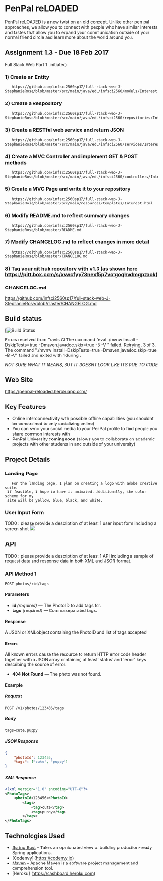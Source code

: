 # PenPal reLOADED

PenPal reLOADED is a new twist on an old concept. Unlike other pen pal approaches, we allow you to connect with people who have similar interests and tastes that allow you to expand your communication outside of your normal friend circle and learn more about the world around you. 


## Assignment 1.3 - Due 18 Feb 2017

   Full Stack Web Part 1 (initiated)
   
### 1) Create an Entity
       https://github.com/infsci2560sp17/full-stack-web-J-StephanieRose/blob/master/src/main/java/edu/infsci2560/models/Interest.java
   
### 2) Create a Respository
       https://github.com/infsci2560sp17/full-stack-web-J-StephanieRose/blob/master/src/main/java/edu/infsci2560/repositories/InterestRespository
   
### 3) Create a RESTful web service and return JSON
       https://github.com/infsci2560sp17/full-stack-web-J-StephanieRose/blob/master/src/main/java/edu/infsci2560/services/InterestService.java
   
### 4) Create a MVC Controller and implement GET & POST methods
       https://github.com/infsci2560sp17/full-stack-web-J-StephanieRose/blob/master/src/main/java/edu/infsci2560/controllers/InterestController.java
   
### 5) Create a MVC Page and write it to your repository
       https://github.com/infsci2560sp17/full-stack-web-J-StephanieRose/blob/master/src/main/resources/templates/Interest.html
   
### 6) Modify README.md to reflect summary changes
       https://github.com/infsci2560sp17/full-stack-web-J-StephanieRose/blob/master/README.md
   
### 7) Modify CHANGELOG.md to reflect changes in more detail
       https://github.com/infsci2560sp17/full-stack-web-J-StephanieRose/blob/master/CHANGELOG.md
   
### 8) Tag your git hub repository with v1.3 (as shown here https://pitt.box.com/s/xswcfyy73nexf5p7votgoqhvdmgpzaok)

### CHANGELOG.md
https://github.com/infsci2560sp17/full-stack-web-J-StephanieRose/blob/master/CHANGELOG.md

## Build status

[![Build Status](https://travis-ci.org/infsci2560sp17/full-stack-web-J-StephanieRose.svg?branch=master)

Errors received from Travis CI
The command "eval ./mvnw install -DskipTests=true -Dmaven.javadoc.skip=true -B -V " failed. Retrying, 3 of 3.
The command "./mvnw install -DskipTests=true -Dmaven.javadoc.skip=true -B -V" failed and exited with 1 during .

*NOT SURE WHAT IT MEANS, BUT IT DOESNT LOOK LIKE ITS DUE TO CODE*

## Web Site

https://penpal-reloaded.herokuapp.com/

## Key Features

* Online interconnectivity with possible offline capabilities (you shouldnt be constrained to only socializing online)
* You can sync your social media to your PenPal profile to find people you share common interests with
* PenPal University **coming soon** (allows you to collaborate on academic projects with other students in and outside of your university)

## Project Details

### Landing Page

       For the landing page, I plan on creating a logo with adobe creative suite.
     If feasible, I hope to have it animated. Additionally, the color scheme for my 
     site will be yellow, blue, black, and white. 
       

### User Input Form

TODO : please provide a description of at least 1 user input form including a screen shot ![](https://.../image.jpg)

## API

TODO : please provide a description of at least 1 API including a sample of request data and response data in both XML and JSON format.

### API Method 1

    POST photos/:id/tags

#### Parameters

- **id** _(required)_ — The Photo ID to add tags for.
- **tags** _(required)_ — Comma separated tags.

#### Response

A JSON or XMLobject containing the PhotoID and list of tags accepted.

#### Errors

All known errors cause the resource to return HTTP error code header together with a JSON array containing at least 'status' and 'error' keys describing the source of error.

- **404 Not Found** — The photo was not found.

#### Example

##### Request

    POST /v1/photos/123456/tags

##### Body

    tags=cute,puppy


##### JSON Response

```json
{
    "photoId": 123456,
    "tags": ["cute", "puppy"]
}
```

##### XML Response

```xml
<?xml version="1.0" encoding="UTF-8"?>
<PhotoTags>
    <photoId>123456</PhotoId>
        <tags>
            <tag>cute</tag>
            <tag>puppy</tag>
        </tags>
</PhotoTags>
```

## Technologies Used

- [Spring Boot](https://projects.spring.io/spring-boot/) - Takes an opinionated view of building production-ready Spring applications.
- [Codenvy] (https://codenvy.io)
- [Maven](https://maven.apache.org/) - Apache Maven is a software project management and comprehension tool.
- [Heroku] (https://dashboard.heroku.com)
